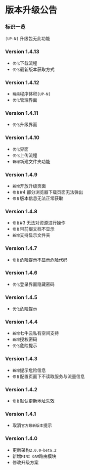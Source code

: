 # 版本升级公告
### 标识一览
`[UP-N]` 升级包无此功能

### Version 1.4.13
- `优化`下载流程
- `优化`最新版本获取方式

### Version 1.4.12
- `精简`程序体积`[UP-N]`
- `优化`管理界面

### Version 1.4.11
- `优化`升级界面

### Version 1.4.10
- `优化`界面
- `优化`上传流程
- `新增`新建文件夹功能
### Version 1.4.9
- `新增`开放升级页面
- `修复`#4 部分浏览器下载页面无法弹出
- `修复`版本信息无法正常获取

### Version 1.4.8
- `修复`#3 无法对资源进行操作
- `修复`带前缀文档不显示
- `新增`支持显示文件夹

### Version 1.4.7
- `修复`危险提示不显示危险代码

### Version 1.4.6
- `优化`登录界面隐藏密码

### Version 1.4.5
- `优化`危险提示

### Version 1.4.4
- `新增`七牛云私有空间支持
- `新增`授权密码
- `优化`危险提示

### Version 1.4.3
- `新增`提示危险信息
- `修复`配置页面下不读取服务与流量信息

### Version 1.4.2
- `修复`默认更新地址失效

### Version 1.4.1
- 取消`官方最新版本`提示

### Version 1.4.0
- 更新架构`2.0.0-beta.2`
- 新增`MINI OAM`路由模块
- 修改升级方案
